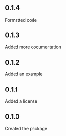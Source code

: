 ## 0.1.4

Formatted code
## 0.1.3

Added more documentation 
## 0.1.2

Added an example
## 0.1.1

Added a license
## 0.1.0

Created the package